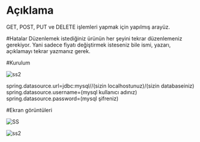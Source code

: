 # Açıklama
GET, POST, PUT ve DELETE işlemleri yapmak için yapılmış arayüz.

#Hatalar
Düzenlemek istediğiniz ürünün her şeyini tekrar düzenlemeniz gerekiyor. Yani sadece fiyatı değiştirmek isteseniz bile ismi, yazarı, açıklamayı tekrar yazmanız gerek.

#Kurulum

![ss2](https://github.com/OZDOKUR/Admin-paneli/assets/95628525/4de18707-cc98-439a-912d-d233f99a94be)

spring.datasource.url=jdbc:mysql//(sizin localhostunuz)/(sizin databaseiniz)
spring.datasource.username=(mysql kullanıcı adınız)
spring.datasource.password=(mysql şifreniz)

#Ekran görüntüleri

![SS](https://github.com/OZDOKUR/Admin-paneli/assets/95628525/019180fa-b9f3-4ec3-a32c-95069fff8a63)

![ss2](https://github.com/OZDOKUR/Admin-paneli/assets/95628525/d0b2f5df-448a-4069-9019-4751e548b6dc)
